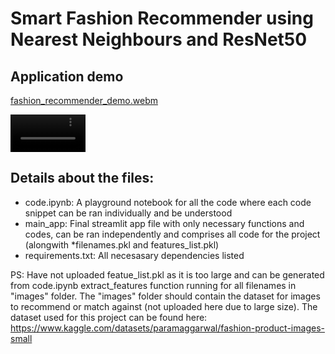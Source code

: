 # Smart Fashion Recommender using Nearest Neighbours and ResNet50

## Application demo
[fashion_recommender_demo.webm](https://github.com/nisargdoshi9/fashion-recommender-basic/assets/80143685/450e8f55-17c7-4140-96a3-15de914c9b45)

<video src='https://youtu.be/s1Lb-SlCl6w' width=120/></video>

## Details about the files:
* code.ipynb: A playground notebook for all the code where each code snippet can be ran individually and be understood
* main_app: Final streamlit app file with only necessary functions and codes, can be ran independently and comprises all code for the project (alongwith *filenames.pkl and features_list.pkl)
* requirements.txt: All necesasary dependencies listed

PS: Have not uploaded featue_list.pkl as it is too large and can be generated from code.ipynb extract_features function running for all filenames in "images" folder. The "images" folder should contain the dataset for images to recommend or match against (not uploaded here due to large size). The dataset used for this project can be found here: https://www.kaggle.com/datasets/paramaggarwal/fashion-product-images-small
